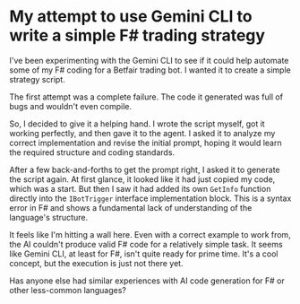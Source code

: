 # My attempt to use Gemini CLI to write a simple F# trading strategy

I've been experimenting with the Gemini CLI to see if it could help automate some of my F# coding for a Betfair trading bot. I wanted it to create a simple strategy script.

The first attempt was a complete failure. The code it generated was full of bugs and wouldn't even compile.

So, I decided to give it a helping hand. I wrote the script myself, got it working perfectly, and then gave it to the agent. I asked it to analyze my correct implementation and revise the initial prompt, hoping it would learn the required structure and coding standards.

After a few back-and-forths to get the prompt right, I asked it to generate the script again. At first glance, it looked like it had just copied my code, which was a start. But then I saw it had added its own `GetInfo` function directly into the `IBotTrigger` interface implementation block. This is a syntax error in F# and shows a fundamental lack of understanding of the language's structure.

It feels like I'm hitting a wall here. Even with a correct example to work from, the AI couldn't produce valid F# code for a relatively simple task. It seems like Gemini CLI, at least for F#, isn't quite ready for prime time. It's a cool concept, but the execution is just not there yet.

Has anyone else had similar experiences with AI code generation for F# or other less-common languages?
